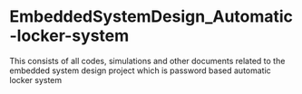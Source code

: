 # EmbeddedSystemDesign_Automatic-locker-system
This consists of all codes, simulations and other documents related to the embedded system design project which is password based automatic locker system
